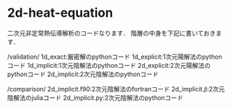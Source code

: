 # 2d-heat-equation

二次元非定常熱伝導解析のコードなります．
階層の中身を下記に書いておきます．

/validation/
1d_exact:厳密解のpythonコード
1d_explicit:1次元陽解法のpythonコード
1d_implicit:1次元陰解法のpythonコード
2d_explicit:2次元陽解法のpythonコード
2d_implicit:2次元陰解法のpythonコード

/comparison/
2d_implicit.f90:2次元陰解法のfortranコード
2d_implicit.jl:2次元陰解法のjuliaコード
2d_implicit.py:2次元陰解法のpythonコード

